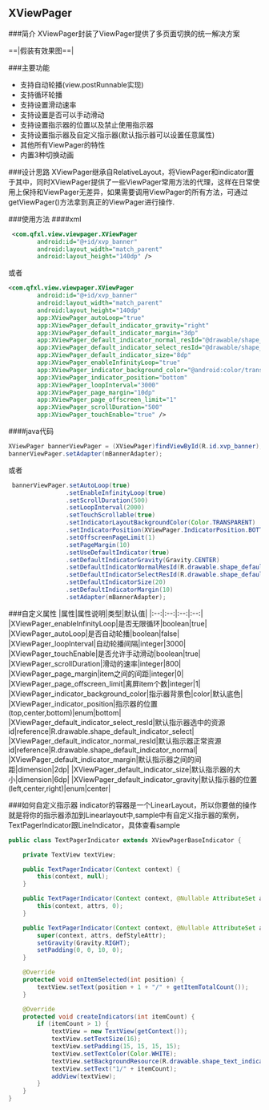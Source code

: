 ﻿## XViewPager

###简介
XViewPager封装了ViewPager提供了多页面切换的统一解决方案

==|假装有效果图==|

###主要功能
* 支持自动轮播(view.postRunnable实现)
* 支持循环轮播
* 支持设置滑动速率
* 支持设置是否可以手动滑动
* 支持设置指示器的位置以及禁止使用指示器
* 支持设置指示器及自定义指示器(默认指示器可以设置任意属性)
* 其他所有ViewPager的特性
* 内置3种切换动画

###设计思路
XViewPager继承自RelativeLayout，将ViewPager和indicator置于其中，同时XViewPager提供了一些ViewPager常用方法的代理，这样在日常使用上保持和ViewPager无差异，如果需要调用ViewPager的所有方法，可通过getViewPager()方法拿到真正的ViewPager进行操作.

###使用方法
####xml
```xml
 <com.qfxl.view.viewpager.XViewPager
        android:id="@+id/xvp_banner"
        android:layout_width="match_parent"
        android:layout_height="140dp" />
```
或者
```xml
<com.qfxl.view.viewpager.XViewPager
        android:id="@+id/xvp_banner"
        android:layout_width="match_parent"
        android:layout_height="140dp"
        app:XViewPager_autoLoop="true"
        app:XViewPager_default_indicator_gravity="right"
        app:XViewPager_default_indicator_margin="3dp"
        app:XViewPager_default_indicator_normal_resId="@drawable/shape_default_indicator_normal"
        app:XViewPager_default_indicator_select_resId="@drawable/shape_default_indicator_select"
        app:XViewPager_default_indicator_size="8dp"
        app:XViewPager_enableInfinityLoop="true"
        app:XViewPager_indicator_background_color="@android:color/transparent"
        app:XViewPager_indicator_position="bottom"
        app:XViewPager_loopInterval="3000"
        app:XViewPager_page_margin="10dp"
        app:XViewPager_page_offscreen_limit="1"
        app:XViewPager_scrollDuration="500"
        app:XViewPager_touchEnable="true" />
```
####java代码
```java
XViewPager bannerViewPager = (XViewPager)findViewById(R.id.xvp_banner);
bannerViewPager.setAdapter(mBannerAdapter);
```
或者
```java
 bannerViewPager.setAutoLoop(true)
                .setEnableInfinityLoop(true)
                .setScrollDuration(500)
                .setLoopInterval(2000)
                .setTouchScrollable(true)
                .setIndicatorLayoutBackgroundColor(Color.TRANSPARENT)
                .setIndicatorPosition(XViewPager.IndicatorPosition.BOTTOM)
                .setOffscreenPageLimit(1)
                .setPageMargin(10)
                .setUseDefaultIndicator(true)
                .setDefaultIndicatorGravity(Gravity.CENTER)
                .setDefaultIndicatorNormalResId(R.drawable.shape_default_indicator_normal)
                .setDefaultIndicatorSelectResId(R.drawable.shape_default_indicator_select)
                .setDefaultIndicatorSize(20)
                .setDefaultIndicatorMargin(10)
                .setAdapter(mBannerAdapter);
```
###自定义属性
|属性|属性说明|类型|默认值|
|:--:|:--:|:--:|:--:|
|XViewPager_enableInfinityLoop|是否无限循环|boolean|true|
|XViewPager_autoLoop|是否自动轮播|boolean|false|
|XViewPager_loopInterval|自动轮播间隔|integer|3000|
|XViewPager_touchEnable|是否允许手动滑动|boolean|true|
|XViewPager_scrollDuration|滑动的速率|integer|800|
|XViewPager_page_margin|item之间的间距|integer|0|
|XViewPager_page_offscreen_limit|离屏item个数|integer|1|
|XViewPager_indicator_background_color|指示器背景色|color|默认底色|
|XViewPager_indicator_position|指示器的位置(top,center,bottom)|enum|bottom|
|XViewPager_default_indicator_select_resId|默认指示器选中的资源id|reference|R.drawable.shape_default_indicator_select|
|XViewPager_default_indicator_normal_resId|默认指示器正常资源id|reference|R.drawable.shape_default_indicator_normal|
|XViewPager_default_indicator_margin|默认指示器之间的间距|dimension|2dp|
|XViewPager_default_indicator_size|默认指示器的大小|dimension|6dp|
|XViewPager_default_indicator_gravity|默认指示器的位置(left,center,right)|enum|center|

###如何自定义指示器
indicator的容器是一个LinearLayout，所以你要做的操作就是将你的指示器添加到Linearlayout中,sample中有自定义指示器的案例，TextPagerIndicator跟LineIndicator，具体查看sample
```java
public class TextPagerIndicator extends XViewPagerBaseIndicator {

    private TextView textView;

    public TextPagerIndicator(Context context) {
        this(context, null);
    }

    public TextPagerIndicator(Context context, @Nullable AttributeSet attrs) {
        this(context, attrs, 0);
    }

    public TextPagerIndicator(Context context, @Nullable AttributeSet attrs, int defStyleAttr) {
        super(context, attrs, defStyleAttr);
        setGravity(Gravity.RIGHT);
        setPadding(0, 0, 10, 0);
    }

    @Override
    protected void onItemSelected(int position) {
        textView.setText(position + 1 + "/" + getItemTotalCount());
    }

    @Override
    protected void createIndicators(int itemCount) {
        if (itemCount > 1) {
            textView = new TextView(getContext());
            textView.setTextSize(16);
            textView.setPadding(15, 15, 15, 15);
            textView.setTextColor(Color.WHITE);
            textView.setBackgroundResource(R.drawable.shape_text_indicator);
            textView.setText("1/" + itemCount);
            addView(textView);
        }
    }
}
```






